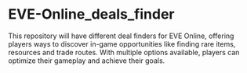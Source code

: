 # EVE-Online_deals_finder
This repository will have different deal finders for EVE Online, offering players ways to discover in-game opportunities like finding rare items, resources and trade routes. With multiple options available, players can optimize their gameplay and achieve their goals.
